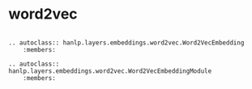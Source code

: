 # word2vec

```{eval-rst}

.. autoclass:: hanlp.layers.embeddings.word2vec.Word2VecEmbedding
	:members:

.. autoclass:: hanlp.layers.embeddings.word2vec.Word2VecEmbeddingModule
	:members:

```
